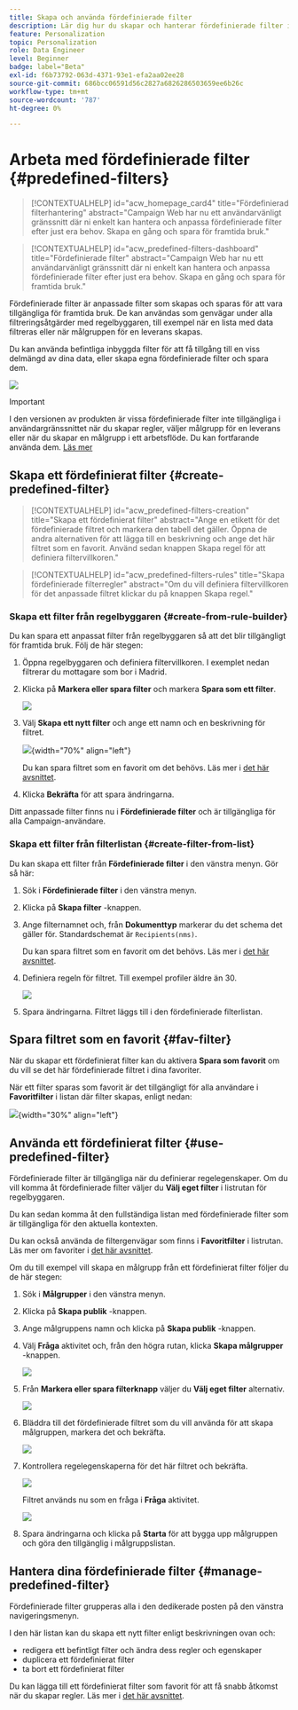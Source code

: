 ```yaml
---
title: Skapa och använda fördefinierade filter
description: Lär dig hur du skapar och hanterar fördefinierade filter i Adobe Campaign webbgränssnitt
feature: Personalization
topic: Personalization
role: Data Engineer
level: Beginner
badge: label="Beta"
exl-id: f6b73792-063d-4371-93e1-efa2aa02ee28
source-git-commit: 686bcc06591d56c2827a6826286503659ee6b26c
workflow-type: tm+mt
source-wordcount: '787'
ht-degree: 0%

---
```


# Arbeta med fördefinierade filter {#predefined-filters}

>[!CONTEXTUALHELP]
>id="acw_homepage_card4"
>title="Fördefinierad filterhantering"
>abstract="Campaign Web har nu ett användarvänligt gränssnitt där ni enkelt kan hantera och anpassa fördefinierade filter efter just era behov. Skapa en gång och spara för framtida bruk."

>[!CONTEXTUALHELP]
>id="acw_predefined-filters-dashboard"
>title="Fördefinierade filter"
>abstract="Campaign Web har nu ett användarvänligt gränssnitt där ni enkelt kan hantera och anpassa fördefinierade filter efter just era behov. Skapa en gång och spara för framtida bruk."

Fördefinierade filter är anpassade filter som skapas och sparas för att vara tillgängliga för framtida bruk. De kan användas som genvägar under alla filtreringsåtgärder med regelbyggaren, till exempel när en lista med data filtreras eller när målgruppen för en leverans skapas.

Du kan använda befintliga inbyggda filter för att få tillgång till en viss delmängd av dina data, eller skapa egna fördefinierade filter och spara dem.

![](assets/predefined-filters-menu.png)

>[!IMPORTANT]
>
>I den versionen av produkten är vissa fördefinierade filter inte tillgängliga i användargränssnittet när du skapar regler, väljer målgrupp för en leverans eller när du skapar en målgrupp i ett arbetsflöde. Du kan fortfarande använda dem. [Läs mer](guardrails.md#predefined-filters-filters-guardrails-limitations)


## Skapa ett fördefinierat filter {#create-predefined-filter}

>[!CONTEXTUALHELP]
>id="acw_predefined-filters-creation"
>title="Skapa ett fördefinierat filter"
>abstract="Ange en etikett för det fördefinierade filtret och markera den tabell det gäller. Öppna de andra alternativen för att lägga till en beskrivning och ange det här filtret som en favorit. Använd sedan knappen Skapa regel för att definiera filtervillkoren."

>[!CONTEXTUALHELP]
>id="acw_predefined-filters-rules"
>title="Skapa fördefinierade filterregler"
>abstract="Om du vill definiera filtervillkoren för det anpassade filtret klickar du på knappen Skapa regel."

### Skapa ett filter från regelbyggaren {#create-from-rule-builder}

Du kan spara ett anpassat filter från regelbyggaren så att det blir tillgängligt för framtida bruk. Följ de här stegen:

1. Öppna regelbyggaren och definiera filtervillkoren. I exemplet nedan filtrerar du mottagare som bor i Madrid.
1. Klicka på **Markera eller spara filter** och markera **Spara som ett filter**.

   ![](assets/predefined-filters-save.png)

1. Välj **Skapa ett nytt filter** och ange ett namn och en beskrivning för filtret.

   ![](assets/predefined-filters-save-filter.png){width="70%" align="left"}

   Du kan spara filtret som en favorit om det behövs. Läs mer i [det här avsnittet](#fav-filter).

1. Klicka **Bekräfta** för att spara ändringarna.

Ditt anpassade filter finns nu i **Fördefinierade filter** och är tillgängliga för alla Campaign-användare.

### Skapa ett filter från filterlistan {#create-filter-from-list}

Du kan skapa ett filter från **Fördefinierade filter** i den vänstra menyn. Gör så här:

1. Sök i **Fördefinierade filter** i den vänstra menyn.
1. Klicka på **Skapa filter** -knappen.
1. Ange filternamnet och, från **Dokumenttyp** markerar du det schema det gäller för. Standardschemat är `Recipients(nms)`.

   Du kan spara filtret som en favorit om det behövs. Läs mer i [det här avsnittet](#fav-filter).

1. Definiera regeln för filtret. Till exempel profiler äldre än 30.

   ![](assets/filter-30+.png)

1. Spara ändringarna. Filtret läggs till i den fördefinierade filterlistan.

## Spara filtret som en favorit {#fav-filter}

När du skapar ett fördefinierat filter kan du aktivera **Spara som favorit** om du vill se det här fördefinierade filtret i dina favoriter.


När ett filter sparas som favorit är det tillgängligt för alla användare i **Favoritfilter** i listan där filter skapas, enligt nedan:

![](assets/predefined-filters-favorite.png){width="30%" align="left"}

## Använda ett fördefinierat filter {#use-predefined-filter}

Fördefinierade filter är tillgängliga när du definierar regelegenskaper. Om du vill komma åt fördefinierade filter väljer du **Välj eget filter** i listrutan för regelbyggaren.

Du kan sedan komma åt den fullständiga listan med fördefinierade filter som är tillgängliga för den aktuella kontexten.

Du kan också använda de filtergenvägar som finns i **Favoritfilter** i listrutan. Läs mer om favoriter i [det här avsnittet](#fav-filter).

Om du till exempel vill skapa en målgrupp från ett fördefinierat filter följer du de här stegen:

1. Sök i **Målgrupper** i den vänstra menyn.
1. Klicka på **Skapa publik** -knappen.
1. Ange målgruppens namn och klicka på **Skapa publik** -knappen.
1. Välj **Fråga** aktivitet och, från den högra rutan, klicka **Skapa målgrupper** -knappen.

   ![](assets//build-audience-from-filter.png)

1. Från **Markera eller spara filterknapp** väljer du **Välj eget filter** alternativ.

   ![](assets/build-audience-select-custom-filter.png)

1. Bläddra till det fördefinierade filtret som du vill använda för att skapa målgruppen, markera det och bekräfta.

   ![](assets/build-audience-filter-list.png)

1. Kontrollera regelegenskaperna för det här filtret och bekräfta.

   ![](assets/build-audience-check.png)

   Filtret används nu som en fråga i **Fråga** aktivitet.

   ![](assets/build-audience-confirm.png)

1. Spara ändringarna och klicka på **Starta** för att bygga upp målgruppen och göra den tillgänglig i målgruppslistan.

## Hantera dina fördefinierade filter {#manage-predefined-filter}

Fördefinierade filter grupperas alla i den dedikerade posten på den vänstra navigeringsmenyn.

I den här listan kan du skapa ett nytt filter enligt beskrivningen ovan och:

* redigera ett befintligt filter och ändra dess regler och egenskaper
* duplicera ett fördefinierat filter
* ta bort ett fördefinierat filter

Du kan lägga till ett fördefinierat filter som favorit för att få snabb åtkomst när du skapar regler. Läs mer i [det här avsnittet](#fav-filter).

<!--
## Built-in predefined filters {#ootb-predefined-filter}

Campaign comes with a set of predefined filters, built from the client console. These filters can be used to define your audiences, and rules. They must not be modified.
-->
